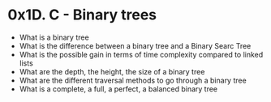 # 0x1D. C - Binary trees

- What is a binary tree
- What is the difference between a binary tree and a Binary Searc Tree
- What is the possible gain in terms of time complexity compared to linked lists
- What are the depth, the height, the size of a binary tree
- What are the different traversal methods to go through a binary tree
- What is a complete, a full, a perfect, a balanced binary tree